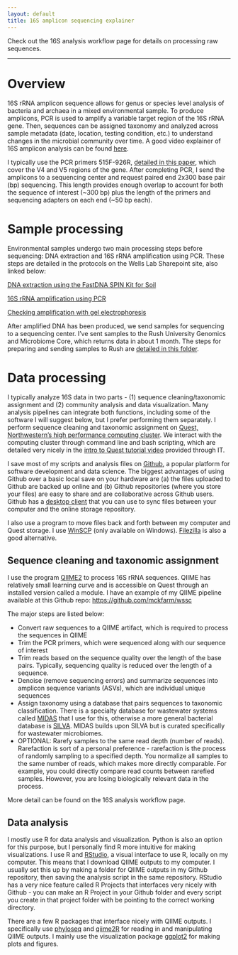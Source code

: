 ```yaml
---
layout: default
title: 16S amplicon sequencing explainer
---
```


Check out the 16S analysis workflow page for details on processing raw sequences. 

---


# Overview

16S rRNA amplicon sequence allows for genus or species level analysis of bacteria and archaea in a mixed environmental sample. To produce amplicons, PCR is used to amplify a variable target region of the 16S rRNA gene. Then, sequences can be assigned taxonomy and analyzed across sample metadata (date, location, testing condition, etc.) to understand changes in the microbial community over time. A good video explainer of 16S amplicon analysis can be found [here](https://www.youtube.com/watch?v=U75SSJRzu3g).

I typically use the PCR primers 515F-926R, [detailed in this paper](https://sfamjournals.onlinelibrary.wiley.com/doi/full/10.1111/1462-2920.13023), which cover the V4 and V5 regions of the gene. After completing PCR, I send the amplicons to a sequencing center and request paired end 2x300 base pair (bp) sequencing. This length provides enough overlap to account for both the sequence of interest (~300 bp) plus the length of the primers and sequencing adapters on each end (~50 bp each).


# Sample processing

Environmental samples undergo two main processing steps before sequencing: DNA extraction and 16S rRNA amplification using PCR. These steps are detailed in the protocols on the Wells Lab Sharepoint site, also linked below:

[DNA extraction using the FastDNA SPIN Kit for Soil](https://nuwildcat.sharepoint.com/:w:/r/sites/MCC-WellsResearchGroup/Wells%20Group%20Methods%20and%20Organization/PCR,%20qPCR,%20nucleic%20acid%20archiving%20and%20extraction/DNA%20extraction%20protocol.docx?d=wa6fb93f31ca74c15a1487ae6d8c5d7d0&csf=1&web=1&e=kqpYPr)

[16S rRNA amplification using PCR](https://nuwildcat.sharepoint.com/:w:/r/sites/MCC-WellsResearchGroup/Wells%20Group%20Methods%20and%20Organization/Gene%20sequencing%20and%20cloning,%20sample%20preparation/Methods%20and%20Templates/16S%20rRNA%20gene%20sequencing%20sample%20prep%20protocol.docx?d=wcff64265cc764ee893f14a6422857a72&csf=1&web=1&e=o20UyB)

[Checking amplification with gel electrophoresis](https://nuwildcat.sharepoint.com/:w:/r/sites/MCC-WellsResearchGroup/Wells%20Group%20Methods%20and%20Organization/PCR,%20qPCR,%20nucleic%20acid%20archiving%20and%20extraction/PCR%20agarose%20gel%20electrophoresis%20protocol.docx?d=wdc775448e4374ac896e1152e7ba61a8b&csf=1&web=1&e=anMRdX)

After amplified DNA has been produced, we send samples for sequencing to a sequencing center. I’ve sent samples to the Rush University Genomics and Microbiome Core, which returns data in about 1 month. The steps for preparing and sending samples to Rush are [detailed in this folder](https://nuwildcat.sharepoint.com/:f:/r/sites/MCC-WellsResearchGroup/Wells%20Group%20Methods%20and%20Organization/Gene%20sequencing%20and%20cloning,%20sample%20preparation/Sequencing%20center%20info/Rush%20University?csf=1&web=1&e=AU9HRq).


# Data processing

I typically analyze 16S data in two parts - (1) sequence cleaning/taxonomic assignment and (2) community analysis and data visualization. Many analysis pipelines can integrate both functions, including some of the software I will suggest below, but I prefer performing them separately. I perform sequence cleaning and taxonomic assignment on [Quest, Northwestern’s high performance computing cluster](https://www.it.northwestern.edu/research/user-services/quest/). We interact with the computing cluster through command line and bash scripting, which are detailed very nicely in the [intro to Quest tutorial video](https://www.youtube.com/watch?v=rIFbHt_2g4s) provided through IT. 

I save most of my scripts and analysis files on [Github](https://github.com/), a popular platform for software development and data science. The biggest advantages of using Github over a basic local save on your hardware are (a) the files uploaded to Github are backed up online and (b) Github repositories (where you store your files) are easy to share and are collaborative across Github users. Github has a [desktop client](https://desktop.github.com/) that you can use to sync files between your computer and the online storage repository. 

I also use a program to move files back and forth between my computer and Quest storage. I use [WinSCP](https://winscp.net/eng/index.php) (only available on Windows). [Filezilla](https://filezilla-project.org/) is also a good alternative.

## Sequence cleaning and taxonomic assignment

I use the program [QIIME2](https://qiime2.org/) to process 16S rRNA sequences. QIIME has relatively small learning curve and is accessible on Quest through an installed version called a module. I have an example of my QIIME pipeline available at this Github repo: https://github.com/mckfarm/wssc

The major steps are listed below:

- Convert raw sequences to a QIIME artifact, which is required to process the sequences in QIIME
- Trim the PCR primers, which were sequenced along with our sequence of interest
- Trim reads based on the sequence quality over the length of the base pairs. Typically, sequencing quality is reduced over the length of a sequence.
- Denoise (remove sequencing errors) and summarize sequences into amplicon sequence variants (ASVs), which are individual unique sequences
- Assign taxonomy using a database that pairs sequences to taxonomic classification. There is a specialty database for wastewater systems called [MIDAS](https://midasfieldguide.org/guide) that I use for this, otherwise a more general bacterial database is [SILVA](https://www.arb-silva.de/). MIDAS builds upon SILVA but is curated specifically for wastewater microbiomes.
- OPTIONAL: Rarefy samples to the same read depth (number of reads). Rarefaction is sort of a personal preference - rarefaction is the process of randomly sampling to a specified depth. You normalize all samples to the same number of reads, which makes more directly comparable. For example, you could directly compare read counts between rarefied samples. However, you are losing biologically relevant data in the process.

More detail can be found on the 16S analysis workflow page.

## Data analysis

I mostly use R for data analysis and visualization. Python is also an option for this purpose, but I personally find R more intuitive for making visualizations. I use R and [RStudio](https://www.rstudio.com/), a visual interface to use R, locally on my computer. This means that I download QIIME outputs to my computer. I usually set this up by making a folder for QIIME outputs in my Github repository, then saving the analysis script in the same repository. RStudio has a very nice feature called R Projects that interfaces very nicely with Github - you can make an R Project in your Github folder and every script you create in that project folder with be pointing to the correct working directory. 

There are a few R packages that interface nicely with QIIME outputs. I specifically use [phyloseq](https://joey711.github.io/phyloseq/) and [qiime2R](https://github.com/jbisanz/qiime2R) for reading in and manipulating QIIME outputs. I mainly use the visualization package [ggplot2](https://ggplot2.tidyverse.org/) for making plots and figures.